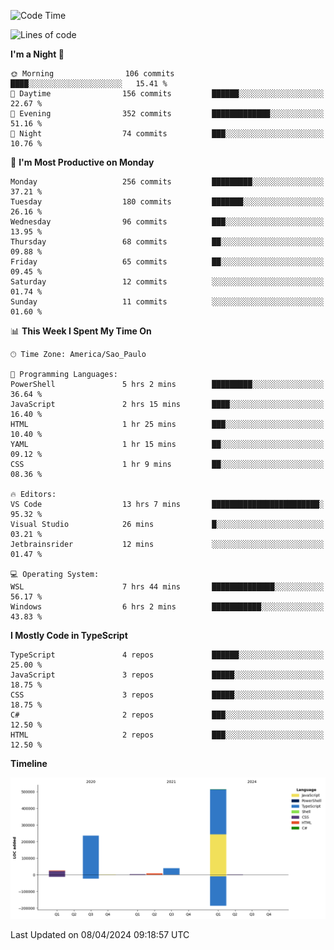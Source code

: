 <!--START_SECTION:waka-->
![Code Time](http://img.shields.io/badge/Code%20Time-2%2C411%20hrs%2024%20mins-blue)

![Lines of code](https://img.shields.io/badge/From%20Hello%20World%20I%27ve%20Written-831.1%20thousand%20lines%20of%20code-blue)

**I'm a Night 🦉** 

```text
🌞 Morning                106 commits         ████░░░░░░░░░░░░░░░░░░░░░   15.41 % 
🌆 Daytime                156 commits         ██████░░░░░░░░░░░░░░░░░░░   22.67 % 
🌃 Evening                352 commits         █████████████░░░░░░░░░░░░   51.16 % 
🌙 Night                  74 commits          ███░░░░░░░░░░░░░░░░░░░░░░   10.76 % 
```
📅 **I'm Most Productive on Monday** 

```text
Monday                   256 commits         █████████░░░░░░░░░░░░░░░░   37.21 % 
Tuesday                  180 commits         ███████░░░░░░░░░░░░░░░░░░   26.16 % 
Wednesday                96 commits          ███░░░░░░░░░░░░░░░░░░░░░░   13.95 % 
Thursday                 68 commits          ██░░░░░░░░░░░░░░░░░░░░░░░   09.88 % 
Friday                   65 commits          ██░░░░░░░░░░░░░░░░░░░░░░░   09.45 % 
Saturday                 12 commits          ░░░░░░░░░░░░░░░░░░░░░░░░░   01.74 % 
Sunday                   11 commits          ░░░░░░░░░░░░░░░░░░░░░░░░░   01.60 % 
```


📊 **This Week I Spent My Time On** 

```text
🕑︎ Time Zone: America/Sao_Paulo

💬 Programming Languages: 
PowerShell               5 hrs 2 mins        █████████░░░░░░░░░░░░░░░░   36.64 % 
JavaScript               2 hrs 15 mins       ████░░░░░░░░░░░░░░░░░░░░░   16.40 % 
HTML                     1 hr 25 mins        ███░░░░░░░░░░░░░░░░░░░░░░   10.40 % 
YAML                     1 hr 15 mins        ██░░░░░░░░░░░░░░░░░░░░░░░   09.12 % 
CSS                      1 hr 9 mins         ██░░░░░░░░░░░░░░░░░░░░░░░   08.36 % 

🔥 Editors: 
VS Code                  13 hrs 7 mins       ████████████████████████░   95.32 % 
Visual Studio            26 mins             █░░░░░░░░░░░░░░░░░░░░░░░░   03.21 % 
Jetbrainsrider           12 mins             ░░░░░░░░░░░░░░░░░░░░░░░░░   01.47 % 

💻 Operating System: 
WSL                      7 hrs 44 mins       ██████████████░░░░░░░░░░░   56.17 % 
Windows                  6 hrs 2 mins        ███████████░░░░░░░░░░░░░░   43.83 % 
```

**I Mostly Code in TypeScript** 

```text
TypeScript               4 repos             ██████░░░░░░░░░░░░░░░░░░░   25.00 % 
JavaScript               3 repos             █████░░░░░░░░░░░░░░░░░░░░   18.75 % 
CSS                      3 repos             █████░░░░░░░░░░░░░░░░░░░░   18.75 % 
C#                       2 repos             ███░░░░░░░░░░░░░░░░░░░░░░   12.50 % 
HTML                     2 repos             ███░░░░░░░░░░░░░░░░░░░░░░   12.50 % 
```



**Timeline**

![Lines of Code chart](https://raw.githubusercontent.com/jonhoffmam/jonhoffmam/master/assets/bar_graph.png)


 Last Updated on 08/04/2024 09:18:57 UTC
<!--END_SECTION:waka-->
